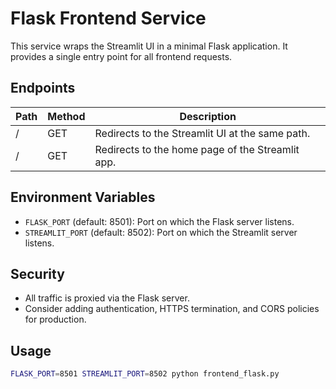 # Flask Frontend Service

This service wraps the Streamlit UI in a minimal Flask application. It provides a single entry point for all frontend requests.

## Endpoints

| Path       | Method | Description                                         |
|------------|--------|-----------------------------------------------------|
| /<path>    | GET    | Redirects to the Streamlit UI at the same path.     |
| /          | GET    | Redirects to the home page of the Streamlit app.    |

## Environment Variables

- `FLASK_PORT` (default: 8501): Port on which the Flask server listens.
- `STREAMLIT_PORT` (default: 8502): Port on which the Streamlit server listens.

## Security

- All traffic is proxied via the Flask server.
- Consider adding authentication, HTTPS termination, and CORS policies for production.

## Usage

```bash
FLASK_PORT=8501 STREAMLIT_PORT=8502 python frontend_flask.py
```